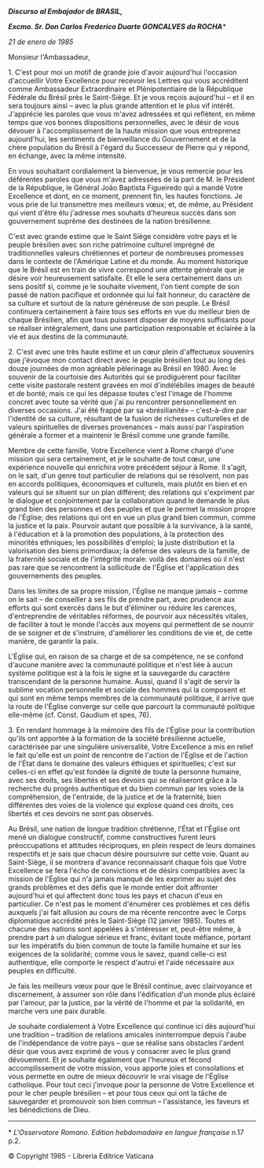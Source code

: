***Discurso al Embajador de BRASIL,***

***Excmo. Sr. Don Carlos Frederico Duarte GONCALVES da ROCHA**\**

*21 de enero de 1985*

Monsieur l'Ambassadeur,

1\. C'est pour moi un motif de grande joie d'avoir aujourd'hui l'occasion d'accueillir Votre Excellence pour recevoir les Lettres qui vous accréditent comme Ambassadeur Extraordinaire et Plénipotentiaire de la République Fédérale du Brésil près le Saint-Siège. Et je vous reçois aujourd'hui – et il en sera toujours ainsi – avec la plus grande attention et le plus vif intérêt. J'apprécie les paroles que vous m'avez adressées et qui reflètent, en même temps que vos bonnes dispositions personnelles, avec le désir de vous dévouer à l'accomplissement de la haute mission que vous entreprenez aujourd'hui, les sentiments de bienveillance du Gouvernement et de la chère population du Brésil à l'égard du Successeur de Pierre qui y répond, en échange, avec la même intensité.

En vous souhaitant cordialement la bienvenue, je vous remercie pour les déférentes paroles que vous m'avez adressées de la part de M. le Président de la République, le Général Joâo Baptista Figueiredo qui a mandé Votre Excellence et dont, en ce moment, prennent fin, les hautes fonctions. Je vous prie de lui transmettre mes meilleurs vœux; et, de même, au Président qui vient d'être élu j'adresse mes souhaits d'heureux succès dans son gouvernement suprême des destinées de la nation brésilienne.

C'est avec grande estime que le Saint Siège considère votre pays et le peuple brésilien avec son riche patrimoine culturel imprégné de traditionnelles valeurs chrétiennes et porteur de nombreuses promesses dans le contexte de l'Amérique Latine et du monde. Au moment historique que le Brésil est en train de vivre correspond une attente générale que je désire voir heureusement satisfaite. Et elle le sera certainement dans un sens positif si, comme je le souhaite vivement, l'on tient compte de son passé de nation pacifique et ordonnée qui lui fait honneur, du caractère de sa culture et surtout de la nature généreuse de son peuple. Le Brésil continuera certainement à faire tous ses efforts en vue du meilleur bien de chaque Brésilien, afin que tous puissent disposer de moyens suffisants pour se réaliser intégralement, dans une participation responsable et éclairée à la vie et aux destins de la communauté.

2\. C'est avec une très haute estime et un cœur plein d'affectueux souvenirs que j'évoque mon contact direct avec le peuple brésilien tout au long des douze journées de mon agréable pèlerinage au Brésil en 1980. Avec le souvenir de la courtoisie des Autorités qui se prodiguèrent pour faciliter cette visite pastorale restent gravées en moi d'indélébiles images de beauté et de bonté; mais ce qui les dépasse toutes c'est l'image de l'homme concret avec toute sa vérité que j'ai pu rencontrer personnellement en diverses occasions. J'ai été frappé par sa «brésilianité» – c'est-à-dire par l'identité de sa culture, résultant de la fusion de richesses culturelles et de valeurs spirituelles de diverses provenances – mais aussi par l'aspiration générale a former et a maintenir le Brésil comme une grande famille.

Membre de cette famille, Votre Excellence vient à Rome chargé d'une mission qui sera certainement, et je le souhaite de tout cœur, une expérience nouvelle qui enrichira votre précédent séjour à Rome. Il s'agit, on le sait, d'un genre tout particulier de relations qui se résolvent, non pas en accords politiques, économiques et culturels, mais plutôt en bien et en valeurs qui se situent sur un plan différent; des relations qui s'expriment par le dialogue et conjointement par la collaboration quand le demande le plus grand bien des personnes et des peuples et que le permet la mission propre de l'Église; des relations qui ont en vue un plus grand bien commun, comme la justice et la paix. Pourvoir autant que possible à la survivance, à la santé, à l'éducation et à la promotion des populations, à la protection des minorités ethniques; les possibilités d'emploi; la juste distribution et la valorisation des biens primordiaux; la défense des valeurs de la famille, de la fraternité sociale et de l'intégrité morale: voilà des domaines où il n'est pas rare que se rencontrent la sollicitude de l'Église et l'application des gouvernements des peuples.

Dans les limites de sa propre mission, l'Église ne manque jamais – comme on le sait – de conseiller à ses fils de prendre part, avec prudence aux efforts qui sont exercés dans le but d'éliminer ou réduire les carences, d'entreprendre de véritables réformes, de pourvoir aux nécessités vitales, de faciliter à tout le monde l'accès aux moyens qui permettent de se nourrir de se soigner et de s'instruire, d'améliorer les conditions de vie et, de cette manière, de garantir la paix.

L'Église qui, en raison de sa charge et de sa compétence, ne se confond d'aucune manière avec la communauté politique et n'est liée à aucun système politique est à la fois le signe et la sauvegarde du caractère transcendant de la personne humaine. Aussi, quand il s'agit de servir la sublime vocation personnelle et sociale des hommes qui la composent et qui sont en même temps membres de la communauté politique, il arrive que la route de l'Église converge sur celle que parcourt la communauté politique elle-même (cf. Const. Gaudium et spes, 76).

3\. En rendant hommage à la mémoire des fils de l'Église pour la contribution qu'ils ont apportée à la formation de la société brésilienne actuelle, caractérisée par une singulière universalité, Votre Excellence a mis en relief le fait qu'elle est un point de rencontre de l'action de l'Église et de l'action de l'État dans le domaine des valeurs éthiques et spirituelles; c'est sur celles-ci en effet qu'est fondée la dignité de toute la personne humaine, avec ses droits, ses libertés et ses devoirs qui se réaliseront grâce à la recherche du progrès authentique et du bien commun par les voies de la compréhension, de l'entraide, de la justice et de la fraternité, bien différentes des voies de la violence qui explose quand ces droits, ces libertés et ces devoirs ne sont pas observés.

Au Brésil, une nation de longue tradition chrétienne, l'État et l'Église ont mené un dialogue constructif, comme constructives furent leurs préoccupations et attitudes réciproques, en plein respect de leurs domaines respectifs et je sais que chacun désire poursuivre sur cette voie. Quant au Saint-Siège, il se montrera d'avance reconnaissant chaque fois que Votre Excellence se fera l'écho de convictions et de désirs compatibles avec la mission de l'Église qui n'a jamais manqué de les exprimer au sujet des grands problèmes et des défis que le monde entier doit affronter aujourd'hui et qui affectent donc tous les pays et chacun d'eux en particulier. Ce n'est pas le moment d'énumérer ces problèmes et ces défis auxquels j'ai fait allusion au cours de ma récente rencontre avec le Corps diplomatique accrédité près le Saint-Siège (12 janvier 1985). Toutes et chacune des nations sont appelées à s'intéresser et, peut-être même, à prendre part à un dialogue sérieux et franc, évitant toute méfiance, portant sur les impératifs du bien commun de toute la famille humaine et sur les exigences de la solidarité; comme vous le savez, quand celle-ci est authentique, elle comporte le respect d'autrui et l'aide nécessaire aux peuples en difficulté.

Je fais les meilleurs vœux pour que le Brésil continue, avec clairvoyance et discernement, à assumer son rôle dans l'édification d'un monde plus éclairé par l'amour, par la justice, par la vérité de l'homme et par la solidarité, en marche vers une paix durable.

Je souhaite cordialement à Votre Excellence qui continue ici dès aujourd'hui une tradition – tradition de relations amicales ininterrompue depuis l'aube de l'indépendance de votre pays – que se réalise sans obstacles l'ardent désir que vous avez exprimé de vous y consacrer avec le plus grand dévouement. Et je souhaite également que l'heureux et fécond accomplissement de votre mission, vous apporte joies et consolations et vous permette en outre de mieux découvrir le vrai visage de l'Église catholique. Pour tout ceci j'invoque pour la personne de Votre Excellence et pour le cher peuple brésilien – et pour tous ceux qui ont la tâche de sauvegarder et promouvoir son bien commun – l'assistance, les faveurs et les bénédictions de Dieu.

* * *

\* *L'Osservatore Romano. Edition hebdomadaire en langue française* n.17 p.2.

© Copyright 1985 - Libreria Editrice Vaticana